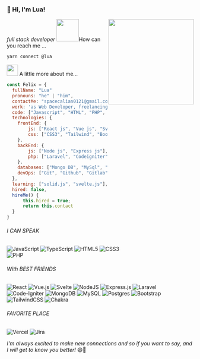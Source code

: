 
<h3>👋 Hi, I'm Lua!</h3>

<img align='right' src="https://media.giphy.com/media/M9gbBd9nbDrOTu1Mqx/giphy.gif" width="230">

<i>full stack developer</i>
<img src='https://raw.githubusercontent.com/ShahriarShafin/ShahriarShafin/main/Assets/handshake.gif' width="60" /><a>How can you reach me ...</a>

```js
yarn connect @lua
```
<p><img src="https://media.giphy.com/media/VgCDAzcKvsR6OM0uWg/giphy.gif" width="30"> <a>A little more about me...</a></p>

```js
const Felix = {
  fullName: "Lua"
  pronouns: "he" | "him",
  contactMe: "spacecalian0121@gmail.com",
  work: 'as Web Developer, freelancing',
  code: ["Javascript", "HTML", "PHP", "CSS"],
  technologies: {
    frontEnd: {
        js: ["React js", "Vue js", "Svelte js", "jQuery"],
        css: ["CSS3", "Tailwind", "Bootstrap", "Material UI", "Styled Components"]
    },
    backEnd: {
        js: ["Node js", "Express js"],
        php: ["Laravel", "Codeigniter"],
    },
    databases: ["Mongo DB", "MySql", "sqlite", "phpMyAdmin", "Maria DB"],
    devOps: ["Git", "Github", "Gitlab"], ["Docker"], ["Jira", "Vercel"],
  },
  learning: ["solid.js", "svelte.js"],
  hired: false,
  hireMe() {
      this.hired = true;
      return this.contact
  }
}
```

<p align="center" style="text-align: center; width:100%;">
  <h6>I CAN SPEAK</h6>
</p>

![JavaScript](https://img.shields.io/badge/javascript-%23323330.svg?style=for-the-badge&logo=javascript&logoColor=%23F7DF1E)  ![TypeScript](https://img.shields.io/badge/typescript-%23007ACC.svg?style=for-the-badge&logo=typescript&logoColor=white) ![HTML5](https://img.shields.io/badge/html5-%23E34F26.svg?style=for-the-badge&logo=html5&logoColor=white)  ![CSS3](https://img.shields.io/badge/css3-%231572B6.svg?style=for-the-badge&logo=css3&logoColor=white)  
![PHP](https://img.shields.io/badge/php-%23777BB4.svg?style=for-the-badge&logo=php&logoColor=white)
<h6>With BEST FRIENDS</h6>

![React](https://img.shields.io/badge/react-%2320232a.svg?style=for-the-badge&logo=react&logoColor=%2361DAFB)
![Vue.js](https://img.shields.io/badge/vuejs-%2335495e.svg?style=for-the-badge&logo=vuedotjs&logoColor=%234FC08D)
![Svelte](https://img.shields.io/badge/svelte-%23f1413d.svg?style=for-the-badge&logo=svelte&logoColor=white)
![NodeJS](https://img.shields.io/badge/node.js-6DA55F?style=for-the-badge&logo=node.js&logoColor=white)
![Express.js](https://img.shields.io/badge/express.js-%23404d59.svg?style=for-the-badge&logo=express&logoColor=%2361DAFB)
![Laravel](https://img.shields.io/badge/laravel-%23FF2D20.svg?style=for-the-badge&logo=laravel&logoColor=white)
![Code-Igniter](https://img.shields.io/badge/CodeIgniter-%23EF4223.svg?style=for-the-badge&logo=codeIgniter&logoColor=white)
![MongoDB](https://img.shields.io/badge/MongoDB-%234ea94b.svg?style=for-the-badge&logo=mongodb&logoColor=white)
![MySQL](https://img.shields.io/badge/mysql-%2300f.svg?style=for-the-badge&logo=mysql&logoColor=white)
![Postgres](https://img.shields.io/badge/postgres-%23316192.svg?style=for-the-badge&logo=postgresql&logoColor=white)
![Bootstrap](https://img.shields.io/badge/bootstrap-%238511FA.svg?style=for-the-badge&logo=bootstrap&logoColor=white)
![TailwindCSS](https://img.shields.io/badge/tailwindcss-%2338B2AC.svg?style=for-the-badge&logo=tailwind-css&logoColor=white)
![Chakra](https://img.shields.io/badge/chakra-%234ED1C5.svg?style=for-the-badge&logo=chakraui&logoColor=white)
<h6>FAVORITE PLACE</h6>

![Vercel](https://img.shields.io/badge/vercel-%23000000.svg?style=for-the-badge&logo=vercel&logoColor=white)
![Jira](https://img.shields.io/badge/jira-%230A0FFF.svg?style=for-the-badge&logo=jira&logoColor=white)

<i>I'm always excited to make new connections and so if you want to say, and I will get to know you better!</i> 😄🌟
